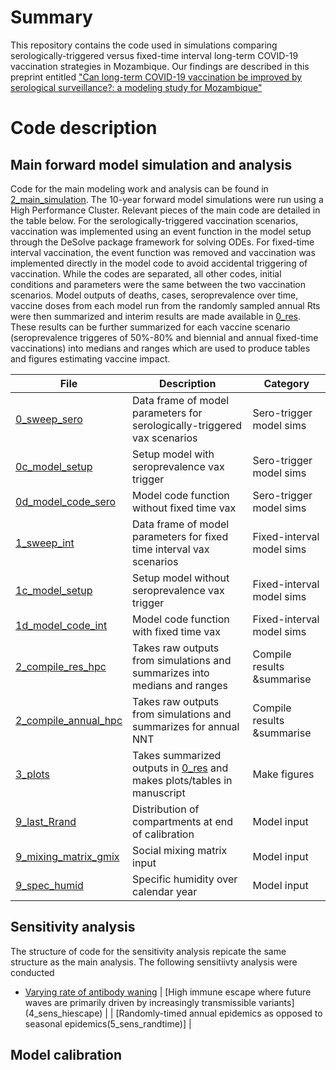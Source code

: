 # Summary
This repository contains the code used in simulations comparing serologically-triggered versus fixed-time interval long-term COVID-19 vaccination strategies in Mozambique. Our findings are described in this preprint entitled ["Can long-term COVID-19 vaccination be improved by serological surveillance?: a modeling study for Mozambique"](https://www.medrxiv.org/content/10.1101/2023.08.29.23294793v1)

# Code description
## Main forward model simulation and analysis
Code for the main modeling work and analysis can be found in [2_main_simulation](https://github.com/lopmanlab/COVID_serovax_Mozambique/tree/main/2_main_simulation). The 10-year forward model simulations were run using a High Performance Cluster. Relevant pieces of the main code are detailed in the table below. For the serologically-triggered vaccination scenarios, vaccination was implemented using an event function in the model setup through the DeSolve package framework for solving ODEs. For fixed-time interval vaccination, the event function was removed and vaccination was implemented directly in the model code to avoid accidental triggering of vaccination. While the codes are separated, all other codes, initial conditions and parameters were the same between the two vaccination scenarios. Model outputs of deaths, cases, seroprevalence over time, vaccine doses from each model run from the randomly sampled annual Rts were then summarized and interim results are made available in [0_res](2_main_simulation/0_res). These results can be further summarized for each vaccine scenario (seroprevalence triggeres of 50%-80% and biennial and annual fixed-time vaccinations) into medians and ranges which are used to produce tables and figures estimating vaccine impact. 

| File                   | Description |Category|
| ---------------------- | ------------- |------------- |
| [0_sweep_sero](2_main_simulation/0_sweep_sero.RDS)           |Data frame of model parameters for serologically-triggered vax scenarios| Sero-trigger model sims|
| [0c_model_setup](2_main_simulation/0c_model_setup.R)        | Setup model with seroprevalence vax trigger | Sero-trigger model sims|
| [0d_model_code_sero](2_main_simulation/0d_model_code_sero.R) | Model code function without fixed time vax| Sero-trigger model sims|
| [1_sweep_int](2_main_simulation/1_sweep_int.RDS)| Data frame of model parameters for fixed time interval vax scenarios| Fixed-interval model sims|
| [1c_model_setup](2_main_simulation/1c_model_setup.R)         |Setup model without seroprevalence vax trigger |Fixed-interval model sims|
| [1d_model_code_int](2_main_simulation/1d_model_code_int.R)      | Model code function with fixed time vax|Fixed-interval model sims|
| [2_compile_res_hpc](2_main_simulation/2_compile_res_hpc.R)      | Takes raw outputs from simulations and summarizes into medians and ranges|Compile results &summarise|
| [2_compile_annual_hpc](2_main_simulation/2_compile_annual_hpc.R)      | Takes raw outputs from simulations and summarizes for annual NNT|Compile results &summarise|
| [3_plots](2_main_simulation/3_plots.Rmd)      | Takes summarized outputs in [0_res](2_main_simulation/0_res) and makes plots/tables in manuscript|Make figures|
| [9_last_Rrand](2_main_simulation/9_last_Rrand.RDS)      | Distribution of compartments at end of calibration|Model input|
| [9_mixing_matrix_gmix](2_main_simulation/9_mixing_matrix_gmix.R)      | Social mixing matrix input|Model input|
| [9_spec_humid](2_main_simulation/9_spec_humid.csv)      | Specific humidity over calendar year|Model input|

## Sensitivity analysis
The structure of code for the sensitivity analysis repicate the same structure as the main analysis. The following sensitiivty analysis were conducted

* [Varying rate of antibody waning](3_sens_abwaning)
| [High immune escape where future waves are primarily driven by increasingly transmissible variants]  (4_sens_hiescape)          |
| [Randomly-timed annual epidemics as opposed to seasonal epidemics(5_sens_randtime)]          |
## Model calibration
